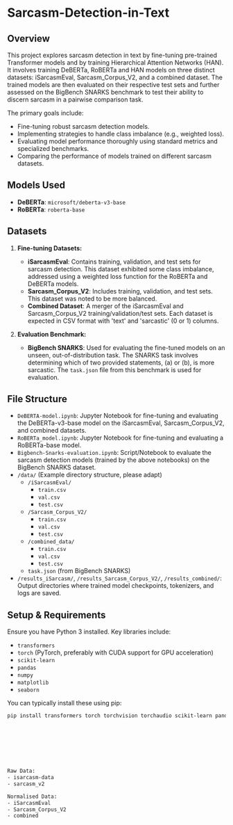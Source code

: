 # Sarcasm-Detection-in-Text
## Overview

This project explores sarcasm detection in text by fine-tuning pre-trained Transformer models and by training Hierarchical Attention Networks (HAN). It involves training DeBERTa, RoBERTa and HAN models on three distinct datasets: iSarcasmEval, Sarcasm_Corpus_V2, and a combined dataset. The trained models are then evaluated on their respective test sets and further assessed on the BigBench SNARKS benchmark to test their ability to discern sarcasm in a pairwise comparison task.

The primary goals include:
* Fine-tuning robust sarcasm detection models.
* Implementing strategies to handle class imbalance (e.g., weighted loss).
* Evaluating model performance thoroughly using standard metrics and specialized benchmarks.
* Comparing the performance of models trained on different sarcasm datasets.

## Models Used

* **DeBERTa**: `microsoft/deberta-v3-base`
* **RoBERTa**: `roberta-base`

## Datasets

1.  **Fine-tuning Datasets:**
    * **iSarcasmEval**: Contains training, validation, and test sets for sarcasm detection. This dataset exhibited some class imbalance, addressed using a weighted loss function for the RoBERTa and DeBERTa models.
    * **Sarcasm\_Corpus\_V2**: Includes training, validation, and test sets. This dataset was noted to be more balanced.
    * **Combined Dataset**: A merger of the iSarcasmEval and Sarcasm\_Corpus\_V2 training/validation/test sets.
    Each dataset is expected in CSV format with 'text' and 'sarcastic' (0 or 1) columns.

2.  **Evaluation Benchmark:**
    * **BigBench SNARKS**: Used for evaluating the fine-tuned models on an unseen, out-of-distribution task. The SNARKS task involves determining which of two provided statements, (a) or (b), is more sarcastic. The `task.json` file from this benchmark is used for evaluation.

## File Structure

* `DeBERTA-model.ipynb`: Jupyter Notebook for fine-tuning and evaluating the DeBERTa-v3-base model on the iSarcasmEval, Sarcasm_Corpus_V2, and combined datasets.
* `RoBERTa_model.ipynb`: Jupyter Notebook for fine-tuning and evaluating a RoBERTa-base model.
* `Bigbench-Snarks-evaluation.ipynb`: Script/Notebook to evaluate the sarcasm detection models (trained by the above notebooks) on the BigBench SNARKS dataset.
* `/data/` (Example directory structure, please adapt)
    * `/iSarcasmEval/`
        * `train.csv`
        * `val.csv`
        * `test.csv`
    * `/Sarcasm_Corpus_V2/`
        * `train.csv`
        * `val.csv`
        * `test.csv`
    * `/combined_data/`
        * `train.csv`
        * `val.csv`
        * `test.csv`
    * `task.json` (from BigBench SNARKS)
* `/results_iSarcasm/`, `/results_Sarcasm_Corpus_V2/`, `/results_combined/`: Output directories where trained model checkpoints, tokenizers, and logs are saved.

## Setup & Requirements

Ensure you have Python 3 installed. Key libraries include:

* `transformers`
* `torch` (PyTorch, preferably with CUDA support for GPU acceleration)
* `scikit-learn`
* `pandas`
* `numpy`
* `matplotlib`
* `seaborn`

You can typically install these using pip:
```bash
pip install transformers torch torchvision torchaudio scikit-learn pandas numpy matplotlib seabornv








Raw Data:
- isarcasm-data
- sarcasm_v2

Normalised Data:
- iSarcasmEval
- Sarcasm_Corpus_V2
- combined
